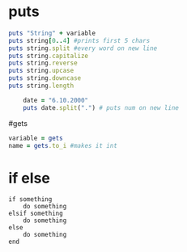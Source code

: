 # puts 

```` ruby 
puts "String" + variable
puts string[0..4] #prints first 5 chars
puts string.split #every word on new line
puts string.capitalize
puts string.reverse
puts string.upcase
puts string.downcase
puts string.length
````

```` ruby
	date = "6.10.2000"
	puts date.split(".") # puts num on new line
````
#gets

```` ruby 
variable = gets
name = gets.to_i #makes it int

````

# if else 
```` 
if something
	do something
elsif something
	do something
else 
	do something
end
````